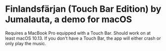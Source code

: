 # Finlandsfärjan (Touch Bar Edition) by Jumalauta, a demo for macOS

Requires a MacBook Pro equipped with a Touch Bar. Should work on at least macOS 10.13. If you don't have a Touch Bar, the app will either crash or only play the music. 
